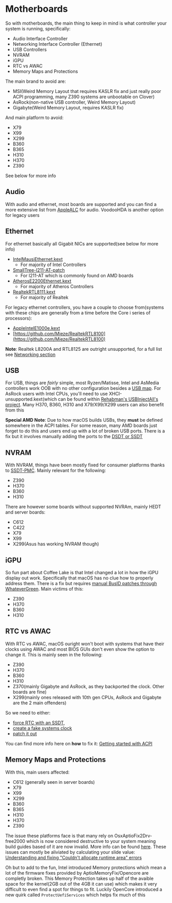 # Motherboards

So with motherboards, the main thing to keep in mind is what controller your system is running, specifically:

* Audio Interface Controller
* Networking Interface Controller (Ethernet)
* USB Controllers
* NVRAM
* iGPU
* RTC vs AWAC
* Memory Maps and Protections

The main brand to avoid are:

* MSI(Weird Memory Layout that requires KASLR fix and just really poor ACPI programming, many Z390 systems are unbootable on Clover)
* AsRock(non-native USB controller, Weird Memory Layout)
* Gigabyte(Weird Memory Layout, requires KASLR fix)

And main platform to avoid:

* X79
* X99
* X299
* B360
* B365
* H310
* H370
* Z390

See below for more info

## Audio

With audio and ethernet, most boards are supported and you can find a more extensive list from [AppleALC](https://github.com/acidanthera/AppleALC/wiki/Supported-codecs) for audio. VoodooHDA is another option for legacy users

##  Ethernet

For ethernet basically all Gigabit NICs are supported(see below for more info)

* [IntelMausiEthernet.kext](https://github.com/Mieze/IntelMausiEthernet)
   * For majority of Intel Controllers
* [SmallTree-I211-AT-patch](https://github.com/khronokernel/SmallTree-I211-AT-patch/releases)
   * For I211-AT which is commonly found on AMD boards
* [AtherosE2200Ethernet.kext](https://github.com/Mieze/AtherosE2200Ethernet)
   * For majority of Atheros Controllers
* [RealtekRTL8111.kext](https://github.com/Mieze/RTL8111_driver_for_OS_X)
   * For majority of Realtek 
   
For legacy ethernet controllers, you have a couple to choose from(systems with these chips are generally from a time before the Core i series of processors):

* [AppleIntelE1000e.kext](https://github.com/chris1111/AppleIntelE1000e)
* [https://github.com/Mieze/RealtekRTL8100](https://github.com/Mieze/RealtekRTL8100)

**Note**: Realtek L8200A and RTL8125 are outright unsupported, for a full list see [Networking section](/Networking.md)

## USB


For USB, things are *fairly* simple, most Ryzen/Matisse, Intel and AsMedia controllers work OOB with no other configuration besides a [USB map](https://usb-map.gitbook.io/project/). For AsRock users with Intel CPUs, you'll need to use XHCI-unsupported.kext(which can be found within [Rehabman's USBInjectAll's project](https://github.com/RehabMan/OS-X-USB-Inject-All). Many H370, B360, H310 and X79/X99/X299 users can also benefit from this

**Special AMD Note**: Due to how macOS builds USBs, they **must** be defined somewhere in the ACPI tables. For some reason, many AMD boards just forget to do this and users end up with a lot of broken USB ports. There is a fix but it involves manually adding the ports to the [DSDT or SSDT](https://github.com/dortania/OpenCore-Desktop-Guide/blob/master/AMD/AMD-USB-map.md)



## NVRAM

With NVRAM, things have been mostly fixed for consumer platforms thanks to [SSDT-PMC](https://github.com/acidanthera/OpenCorePkg/blob/master/Docs/AcpiSamples/SSDT-PMC.dsl). Mainly relevant for the following:

* Z390
* H370
* B360
* H310

There are however some boards without supported NVRAm, mainly HEDT and server boards:

* C612
* C422
* X79
* X99
* X299(Asus has working NVRAM though)

## iGPU

So fun part about Coffee Lake is that Intel changed a lot in how the iGPU display out work. Specifically that macOS has no clue how to properly address them. There is a fix but requires [manual BusID patches through WhateverGreen](https://dortanian.github.io/OpenCore-Desktop-Guide/extras/gpu-patches.html). Main victims of this:

* Z390
* H370
* B360
* H310

## RTC vs AWAC

With RTC vs AWAC, macOS ouright won't boot with systems that have their clocks using AWAC and most BIOS GUIs don't even show the option to change it. This is mainly seen in the following:

* Z390
* H370
* B360
* H310
* Z370(mainly Gigabyte and AsRock, as they backported the clock. Other boards are fine)
* X299(mainly ones released with 10th gen CPUs, AsRock and Gigabyte are the 2 main offenders)

So we need to either:

* [force RTC with an SSDT](https://github.com/acidanthera/OpenCorePkg/blob/master/Docs/AcpiSamples/SSDT-AWAC.dsl), 
* [create a fake systems clock](https://github.com/acidanthera/OpenCorePkg/blob/master/Docs/AcpiSamples/SSDT-RTC0.dsl) 
* [patch it out](https://www.hackintosh-forum.de/forum/thread/39846-asrock-z390-taichi-ultimate/?pageNo=2)

You can find more info here on **how** to fix it: [Getting started with ACPI](https://khronokernel.github.io/Getting-Started-With-ACPI/)

## Memory Maps and Protections

With this, main users affected:

* C612 (generally seen in server boards)
* X79
* X99
* X299
* B360
* B365
* H310
* H370
* Z390

The issue these platforms face is that many rely on OsxAptioFix2Drv-free2000 which is now considered destructive to your system meaning build guides based of it are now invalid. More info can be found [here](https://www.reddit.com/r/hackintosh/comments/cfjyla/i_unleashed_a_plague_upon_you_guys_and_i_am_sorry/). These issues can mostly be aliviated by calculating your slide value: [Understanding and fixing "Couldn't allocate runtime area" errors](https://dortanian.github.io/OpenCore-Desktop-Guide/extras/kalsr-fix)

Oh but to add to the fun, Intel introduced Memory protections which mean a lot of the firmware fixes provided by AptioMemoryFix/Opencore are completly broken. This Memory Protection takes up half of the avaible space for the kernel(2GB out of the 4GB it can use) which makes it very difficult to even find a spot for things to fit. Luckily OpenCore introduced a new quirk called `ProtectUefiServices` which helps fix much of this


